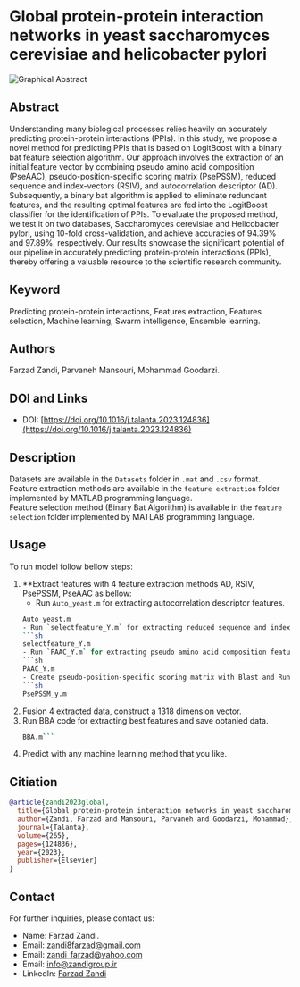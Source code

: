 # Global protein-protein interaction networks in yeast saccharomyces cerevisiae and helicobacter pylori
![Graphical Abstract](https://github.com/Farzad-Zandi/Global-PPI-networks-in-yeast-Sacchramyces-cerevisiae-and-Helicobacter-pylori/blob/main/Graphical%20Abstract.jpg)
## Abstract
Understanding many biological processes relies heavily on accurately predicting protein-protein interactions (PPIs). In this study, we propose a novel method for predicting PPIs that is based on LogitBoost with a binary bat feature selection algorithm. Our approach involves the extraction of an initial feature vector by combining pseudo amino acid composition (PseAAC), pseudo-position-specific scoring matrix (PsePSSM), reduced sequence and index-vectors (RSIV), and autocorrelation descriptor (AD). Subsequently, a binary bat algorithm is applied to eliminate redundant features, and the resulting optimal features are fed into the LogitBoost classifier for the identification of PPIs. To evaluate the proposed method, we test it on two databases, Saccharomyces cerevisiae and Helicobacter pylori, using 10-fold cross-validation, and achieve accuracies of 94.39% and 97.89%, respectively. Our results showcase the significant potential of our pipeline in accurately predicting protein-protein interactions (PPIs), thereby offering a valuable resource to the scientific research community.
## Keyword
Predicting protein-protein interactions, Features extraction, Features selection, Machine learning, Swarm intelligence, Ensemble learning.
## Authors
Farzad Zandi, Parvaneh Mansouri, Mohammad Goodarzi.
## DOI and Links
- DOI: [https://doi.org/10.1016/j.talanta.2023.124836](https://doi.org/10.1016/j.talanta.2023.124836)
## Description
Datasets are available in the `Datasets` folder in `.mat` and `.csv` format.  
Feature extraction methods are available in the `feature extraction` folder implemented by MATLAB programming language.  
Feature selection method (Binary Bat Algorithm) is available in the `feature selection` folder implemented by MATLAB programming language.  
## Usage
To run model follow bellow steps:
1. **Extract features with 4 feature extraction methods AD, RSIV, PsePSSM, PseAAC as bellow:
   - Run `Auto_yeast.m` for extracting autocorrelation descriptor features.
   ```sh
   Auto_yeast.m
   - Run `selectfeature_Y.m` for extracting reduced sequence and index-vectors features.
   ```sh
   selectfeature_Y.m
   - Run `PAAC_Y.m` for extracting pseudo amino acid composition features.
   ```sh
   PAAC_Y.m
   - Create pseudo-position-specific scoring matrix with Blast and Run `PsePSSM_y.m` for extracting pseudo-position-specific scoring matrix features.
   ```sh
   PsePSSM_y.m
2. Fusion 4 extracted data, construct a 1318 dimension vector.
3. Run BBA code for extracting best features and save obtanied data.
   ```sh
   BBA.m```
4. Predict with any machine learning method that you like.
## Citiation
```bibtex
@article{zandi2023global,
  title={Global protein-protein interaction networks in yeast saccharomyces cerevisiae and helicobacter pylori},
  author={Zandi, Farzad and Mansouri, Parvaneh and Goodarzi, Mohammad},
  journal={Talanta},
  volume={265},
  pages={124836},
  year={2023},
  publisher={Elsevier}
}
```
## Contact
For further inquiries, please contact us:
- Name: Farzad Zandi.
- Email: [zandi8farzad@gmail.com](zandi8farzad@gmail.com)
- Email: [zandi_farzad@yahoo.com](zandi_farzad@yahoo.com)
- Email: [info@zandigroup.ir](info@zandigroup.ir)
- LinkedIn: [Farzad Zandi](https://www.linkedin.com/in/farzad-zandi-86a37326a/)
